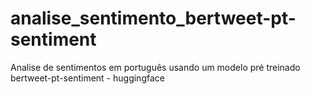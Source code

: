 # analise_sentimento_bertweet-pt-sentiment
Analise de sentimentos em português usando um modelo pré treinado bertweet-pt-sentiment - huggingface
